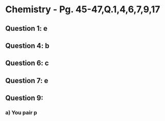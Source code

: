 
# Chemistry - Pg. 45-47,Q.1,4,6,7,9,17

## Question 1: e
## Question 4: b
## Question 6: c
## Question 7: e
## Question 9: 
### a) You pair p